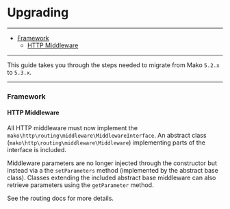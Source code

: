 # Upgrading

--------------------------------------------------------

* [Framework](#framework)
	- [HTTP Middleware](#framework:http_middleware)

--------------------------------------------------------

This guide takes you through the steps needed to migrate from Mako ```5.2.x``` to ```5.3.x```.

--------------------------------------------------------

<a id="framework"></a>

### Framework

<a id="framework:http_middleware"></a>

#### HTTP Middleware

All HTTP middleware must now implement the `mako\http\routing\middleware\MiddlewareInterface`. An abstract class (`mako\http\routing\middleware\Middleware`) implementing parts of the interface is included.

Middleware parameters are no longer injected through the constructor but instead via a the `setParameters` method (implemented by the abstract base class). Classes extending the included abstract base middleware can also retrieve parameters using the `getParameter` method.

See the routing docs for more details.
